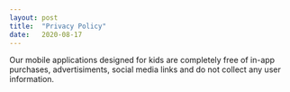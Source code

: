 ```yaml
---
layout: post
title:  "Privacy Policy"
date:   2020-08-17
---
```


Our mobile applications designed for kids are completely free of in-app purchases, advertisiments, social media links and do not collect any user information.

